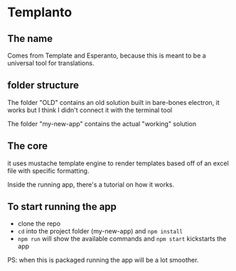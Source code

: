 # Templanto

## The name

Comes from Template and Esperanto, because this is meant to be a universal tool for translations.

## folder structure

The folder "OLD" contains an old solution built in bare-bones electron, it works but I think I didn't connect it with the terminal tool

The folder "my-new-app" contains the actual "working" solution

## The core

it uses mustache template engine to render templates based off of an excel file with specific formatting.

Inside the running app, there's a tutorial on how it works.

## To start running the app

* clone the repo
* `cd` into the project folder (my-new-app) and `npm install`
* `npm run` will show the available commands and `npm start` kickstarts the app

PS: when this is packaged running the app will be a lot smoother.